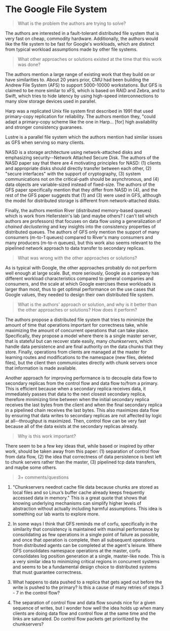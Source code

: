 # The Google File System

> What is the problem the authors are trying to solve?

The authors are interested in a fault-tolerant distributed file system
that is very fast on cheap, commodity hardware. Additionally, the authors
would like the file system to be fast for Google's workloads, which are
distinct from typical workload assumptions made by other file systems.

> What other approaches or solutions existed at the time that this
> work was done?

The authors mention a large range of existing work that they build on or
have similarities to. About 20 years prior, CMU had been building the
Andrew File System (AFS) to support 5000-10000 workstations. But GFS is
claimed to be more similar to xFS, which is based on RAID and Zebra, and
to Swift, which tries to hide latency by using high-speed interconnections
to many slow storage devices used in parallel.

Harp was a replicated Unix file system first described in 1991 that used
primary-copy replication for reliability. The authors mention they, "could
adapt a primary-copy scheme like the one in Harp... [for] high availability
and stronger consistency guaranees.

Lustre is a parallel file system which the authors mention had similar issues
as GFS when serving so many clients.

NASD is a storage architecture using network-attached disks and emphasizing
security--Network Attached Secure Disk. The authors of the NASD paper say that
there are 4 motivating principles for NASD: (1) clients and appropriate disks
should directly transfer between each other, (2) "secure interfaces" with the
support of cryptography, (3) system communications not on the critical-path should
be asynchronous, and (4) data objects are variable-sized instead of fixed-size.
The authors of the GFS paper specifically mention that they differ from NASD in (4),
and the rest of the GFS paper suggests that (1) and (3) were used in GFS, although
the model for distributed storage is different from network-attached disks.

Finally, the authors mention River (distributed memory-based queues) which is work
from Hellerstein's lab (and maybe others? I can't tell which authors are professors)
that focuses on data flow using a generalization of _chained declustering_ and key
insights into the consistency properties of distributed queues. The authors of GFS
only mention the support of many consumers (m-to-1 queues) compared to River's 
many consumers and many producers (m-to-n queues), but this work also seems relevant
to the pipelined network approach to data transfer to secondary replicas.


> What was wrong with the other approaches or solutions?

As is typical with Google, the other approaches probably do not perform well enough
at large scale. But, more seriously, Google as a company has different workload
characteristics compared to general companies and consumers, and the scale at which
Google exercises these workloads is larger than most, thus to get optimal performance
on the use cases that Google values, they needed to design their own distributed file
system.

> What is the authors' approach or solution, and why is it better than the
> other approaches or solutions? How does it perform?

The authors propose a distributed file system that tries to minimize the amount of
time that operations important for correctness take, while maximizing the amount
of concurrent operations that can take place. Specifically, they propose a model
where there is a single master server, that is stateful but can recover state
easily, many _chunkservers_, which handle data persistence and are final authority
on the data chunks that they store. Finally, operations from clients are managed
at the master for learning routes and modifications to the namespace (new files,
deleted files), but the client then communicates directly with chunk servers once
that information is made available.

Another approach for improving performance is to decouple data flow to secondary
replicas from the control flow and data flow to/from a primary. This is efficient
because when a secondary replica receives data, it immediately passes that data
to the next closest secondary replica, therefore minimizing time between when
the initial secondary replica receives the last bytes from the client and when
the final secondary replica in a pipelined chain receives the last bytes. This
also maximizes data flow by ensuring that data writes to secondary replicas are
not affected by logic at all--throughput is maximized. Then, control flow can be
very fast because all of the data exists at the secondary replicas already.

> Why is this work important?

There seem to be a few key ideas that, while based or inspired by other work,
should be taken away from this paper: (1) separation of control flow from data flow,
(2) the idea that correctness of data persistence is best left to chunk servers
rather than the master, (3) pipelined tcp data transfers, and maybe some others.

> 3+ comments/questions

1. "Chunkservers neednot cache file data because chunks are stored as local
files and so Linux’s buffer cache already keeps frequently accessed data in
memory." This is a great quote that shows that knowing underlying mechanisms
can simplify higher levels of abstraction without actually including harmful
assumptions. This idea is something our lab wants to explore more.

2. In some ways I think that GFS reminds me of corfu, specifically in the similarity
that consistency is maintained with maximal performance by consolidating as few
operations in a single point of failure as possible, and once that operation is
complete, then all subsequent operations from distributed agents can be completed
at the agent's leisure. Where GFS consolidates namespace operations at the
master, corfu consolidates log position generation at a single, master-like node.
This is a very similar idea to minimizing critical regions in concurrent systems
and seems to be a fundamental design choice to distributed systems that must
guarantee correctness.
   
3. What happens to data pushed to a replica that gets aged out before the write is
pushed to the primary? Is this a cause of many retries of steps 3 - 7 in the control
flow?

4. The separation of control flow and data flow sounds nice for a given sequence of
writes, but I wonder how well the idea holds up when many clients are doing data flow
and control flow at the same time and the links are saturated. Do control flow packets
get prioritized by the chunkservers?
